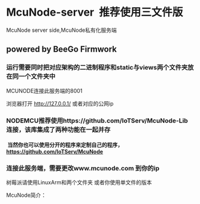 # McuNode-server  推荐使用三文件版
McuNode server side,McuNode私有化服务端

## powered by BeeGo Firmwork

### 运行需要同时把对应架构的二进制程序和static与views两个文件夹放在同一个文件夹中

MCUNODE连接此服务端的8001

浏览器打开 http://127.0.0.1/ 或者对应的公网ip

### NODEMCU推荐使用https://github.com/IoTServ/McuNode-Lib 连接，该库集成了两种功能在一起并存
####  当然你也可以使用分开的程序来定制自己的程序，https://github.com/IoTServ/McuNode 
### 连接此服务端，需要更改www.mcunode.com 到你的ip

树莓派请使用LinuxArm和两个文件夹 或者你使用单文件的版本

McuNode简介：
